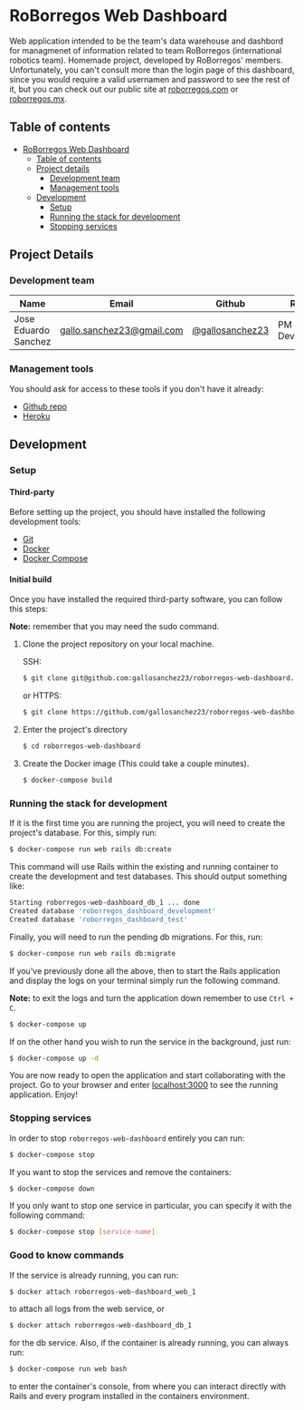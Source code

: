 # RoBorregos Web Dashboard

Web application intended to be the team's data warehouse and dashbord for
managmenet of information related to team RoBorregos (international robotics
team). Homemade project, developed by RoBorregos' members. Unfortunately, you
can't consult more than the login page of this dashboard, since you would
require a valid usernamen and password to see the rest of it, but you can check
out our public site at [roborregos.com](https://roborregos.com) or
[roborregos.mx](https://roborregos.mx).

## Table of contents

- [RoBorregos Web Dashboard](#roborregos-web-dashboard)
	- [Table of contents](#table-of-contents)
	- [Project details](#project-details)
		- [Development team](#development-team)
		- [Management tools](#management-tools)
	- [Development](#development)
		- [Setup](#setup)
		- [Running the stack for development](#running-the-stack-for-development)
		- [Stopping services](#stopping-services)

## Project Details

### Development team

| Name | Email | Github | Role |
| ---- | ----- | ------ | ---- |
| Jose Eduardo Sanchez | [gallo.sanchez23@gmail.com](mailto:gallo.sanchez23@gmail.com) | [@gallosanchez23](https://github.com/gallosanchez23) | PM & Developer |

### Management tools

You should ask for access to these tools if you don't have it already:

* [Github repo](https://github.com/gallosanchez23/roborregos-web-dashboard)
* [Heroku](https://www.heroku.com/)

## Development

### Setup

#### Third-party

Before setting up the project, you should have installed the following development tools:

* [Git](https://git-scm.com/downloads)
* [Docker](https://runnable.com/docker/getting-started/)
* [Docker Compose](https://docs.docker.com/compose/install/)

#### Initial build

Once you have installed the required third-party software, you can follow this steps:

**Note:** remember that you may need the sudo command.

1. Clone the project repository on your local machine.

	SSH:

	```bash
	$ git clone git@github.com:gallosanchez23/roborregos-web-dashboard.git
	```

	or HTTPS:
	```bash
	$ git clone https://github.com/gallosanchez23/roborregos-web-dashboard.git
	```

2. Enter the project's directory

	```bash
	$ cd roborregos-web-dashboard
	```

3. Create the Docker image (This could take a couple minutes).

	```bash
	$ docker-compose build
	```

### Running the stack for development

If it is the first time you are running the project, you will need to create the project's database. For this, simply run:

```bash
$ docker-compose run web rails db:create
```

This command will use Rails within the existing and running container to create the development and test databases. This should output something like:

```bash
Starting roborregos-web-dashboard_db_1 ... done
Created database 'roborregos_dashboard_development'
Created database 'roborregos_dashboard_test'
```

Finally, you will need to run the pending db migrations. For this, run:

```bash
$ docker-compose run web rails db:migrate
```

If you've previously done all the above, then to start the Rails application and display the logs on your terminal simply run the following command.

**Note:** to exit the logs and turn the application down remember to use `Ctrl + C`.

```bash
$ docker-compose up
```

If on the other hand you wish to run the service in the background, just run:

```bash
$ docker-compose up -d
```

You are now ready to open the application and start collaborating with the project. Go to your browser and enter [localhost:3000](http://localhost:3000/) to see the running application. Enjoy!

### Stopping services

In order to stop `roborregos-web-dashboard` entirely you can run:


```bash
$ docker-compose stop
```

If you want to stop the services and remove the containers:


```bash
$ docker-compose down
```

If you only want to stop one service in particular, you can specify it with the following command:


```bash
$ docker-compose stop [service-name]
```

### Good to know commands

If the service is already running, you can run:

```bash
$ docker attach roborregos-web-dashboard_web_1
```

to attach all logs from the web service, or

```bash
$ docker attach roborregos-web-dashboard_db_1
```

for the db service.
Also, if the container is already running, you can always run:

```bash
$ docker-compose run web bash
```

to enter the container's console, from where you can interact directly with Rails and every program installed in the containers environment.
